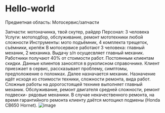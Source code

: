 # Hello-world
Предметная область: Мотосервис/запчасти

Запчасти: мотоначинка, твой скутер, райдер
Персонал: 3 человека
Услуги: мотоподбор, обслуживание, ремонт мототехники любой сложности 
Инструменты: мото подъёмник, 4 комплекта трещеток, съёмники, крепёж 
   В мотосервисе работают 3 человека: главный механик, 2 механика. Выдачу з/п осущесвляет главный механик. Работники получают 40% от стоимости работ.
  Постоянным клиентам скидки. Данные клиентов заносятся в рукописном справочнике.
   Клиент приезжает в сервис, рассказывает проблему, симптомы, предположение о поломках. Далее назначается механик. Назначение идёт исходя из стоимости техники, сложности ремонта, вида работ.
Сложные работы на дорогостоящей технике выполняет главный механик. Обслуживание, ремонт двигателя средней сложности, ремонт подвески- рядовые механики.
   В случае некачественного ремонта, на время гарантийного ремонта клиенту даётся мотоцикл подмены (Honda CB650 Hornet).
   ![image](https://user-images.githubusercontent.com/107140869/195769243-436bf588-5a7e-4b9b-a2b6-21a5a5261ec2.png)

